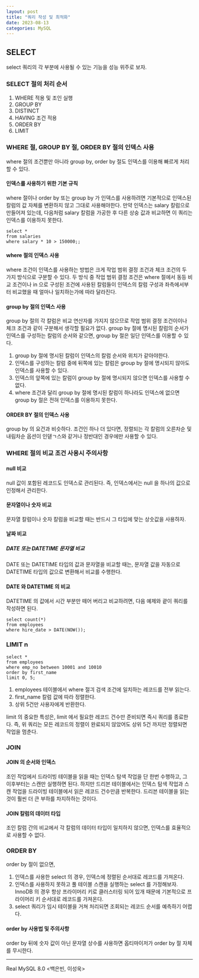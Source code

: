 ```yaml
---
layout: post
title: "쿼리 작성 및 최적화" 
date: 2023-08-13
categories: MySQL
---
```


## SELECT

select 쿼리의 각 부분에 사용될 수 있는 기능을 성능 위주로 보자.

### SELECT 절의 처리 순서

1. WHERE 적용 및 조인 실행
2. GROUP BY
3. DISTINCT
4. HAVING 조건 적용
5. ORDER BY
6. LIMIT

### WHERE 절, GROUP BY 절, ORDER BY 절의 인덱스 사용

where 절의 조건뿐만 아니라 group by, order by 절도 인덱스를 이용해 빠르게 처리할 수 있다.

#### 인덱스를 사용하기 위한 기본 규칙

where 절이나 order by 또는 group by 가 인덱스를 사용하려면 기본적으로 인덱스된 칼럼의 값 자체를 변환하지 않고 그대로 사용해야한다.
만약 인덱스는 salary 칼럼으로 만들어져 있는데, 다음처럼 salary 칼럼을 가공한 후 다른 상숭 값과 비교하면 이 쿼리는 인덱스를 이용하지 못한다.

```mysql
select *
from salaries
where salary * 10 > 150000;;
```

#### where 절의 인덱스 사용

where 조건이 인덱스를 사용하는 방법은 크게 작업 범위 결정 조건과 체크 조건의 두 가지 방식으로 구분할 수 있다.
두 방식 중 작업 범위 결정 조건은 where 절에서 동등 비교 조건이나 in 으로 구성된 조건에 사용된 칼럼들이 인덱스의 칼럼 구성과 좌측에서부터 비교했을 때 얼마나 일치하는가에 따라 달라진다.

#### group by 절의 인덱스 사용

group by 절의 각 칼럼은 비교 연산자를 가지지 않으므로 작업 범위 결정 조건이이나 체크 조건과 같이 구분해서 생각할 필요가 없다.
group by 절에 명시된 칼럼의 순서가 인덱스를 구성하는 칼럼의 순서와 같으면, group by 절은 일단 인덱스를 이용할 수 있다.

1. group by 절에 명시된 칼럼이 인덱스의 칼럼 순서와 위치가 같아야한다.
2. 인덱스를 구성하는 칼럼 중에 뒤쪽에 있는 칼럼은 group by 절에 명시되지 않아도 인덱스를 사용할 수 있다.
3. 인덱스의 앞쪽에 있는 칼럼이 group by 절에 명시되지 않으면 인덱스를 사용할 수 없다.
4. where 조건과 달리 group by 절에 명시된 칼럼이 하나라도 인덱스에 없으면 group by 절은 전혀 인덱스를 이용하지 못한다.

#### ORDER BY 절의 인덱스 사용

group by 의 요건과 비슷하다. 
조건인 하나 더 있다면, 정렬되는 각 칼럼의 오른차순 및 내림차순 옵션이 인덷ㄱ스와 같거나 정반대인 경우에만 사용할 수 있다.

### WHERE 절의 비교 조건 사용시 주의사항

#### null 비교

null 값이 포함된 레코드도 인덱스로 관리된다.
즉, 인덱스에서는 null 을 하나의 값으로 인정해서 관리한다.

#### 문자열이나 숫자 비교

문자열 칼럼이나 숫자 칼럼을 비교할 때는 반드시 그 타입에 맞는 상숫값을 사용하자.

#### 날짜 비교

##### DATE 또는 DATETIME 문자열 비교

DATE 또는 DATETIME 타입의 값과 문자열을 비교할 때는, 문자열 값을 자동으로 DATETIME 타입의 값으로 변환해서 비교를 수행한다.

#### DATE 와 DATETIME 의 비교

DATETIME 의 값에서 시간 부분만 떼어 버리고 비교하려면, 다음 예제와 괕이 쿼리를 작성하면 된다.

```mysql
select count(*)
from employees
where hire_date > DATE(NOW());
```

### LIMIT n

```mysql
select *
from employees
where emp_no between 10001 and 10010
order by first_name
limit 0, 5;
```

1. employees 테이블에서 where 절긔 검색 조건에 일치하는 레코드를 전부 읽는다.
2. first_name 칼럼 값에 따라 정렬한다.
3. 상위 5건만 사용자에게 반환한다.

limit 의 중요한 특성은, limit 에서 필요한 레코드 건수만 준비되면 즉시 쿼리를 종료한다.
즉, 위 쿼리는 모든 레코드의 정렬이 완료되지 않았어도 상위 5건 까지만 정렬되면 작업을 멈춘다.

### JOIN

#### JOIN 의 순서와 인덱스

조인 작업에서 드라이빙 테이블을 읽을 때는 인덱스 탐색 작업을 단 한번 수행하고, 그 이후부터는 스캔만 실행하면 된다.
하지만 드리븐 테이블에서는 인덱스 탐색 작업과 스캔 작업을 드라이빙 테이블에서 읽은 레코드 건수만큼 반복한다.
드리븐 테이블을 읽는 것이 훨씬 더 큰 부하를 차지하하는 것이다.

#### JOIN 칼럼의 데이터 타입

조인 칼럼 간의 비교에서 각 칼럼의 데이터 타입이 일치하지 않으면, 인덱스를 효율적으로 사용할 수 없다.

### ORDER BY

order by 절이 없으면,

1. 인덱스를 사용한 select 의 경우, 인덱스에 정렬된 순서대로 레코드를 가져온다.
2. 인덱스를 사용하지 못하고 풀 테이블 스캔을 실행하는 select 를 가정해보자. InnoDB 의 경우 항상 프라이머리 키로 클러스터링 되어 있개 때문에 기본적으로 프라이머리 키 순서대로 레코드를 가져온다.
3. select 쿼리가 임시 테이블을 거쳐 처리되면 조회되는 레코드 순서를 예측하기 어렵다.

#### order by 사용법 및 주의사항

order by 뒤에 숫자 값이 아닌 문자열 상수를 사용하면 옵티마이저가 order by 절 자체를 무시한다.

---

Real MySQL 8.0 <백은빈, 이성욱>
